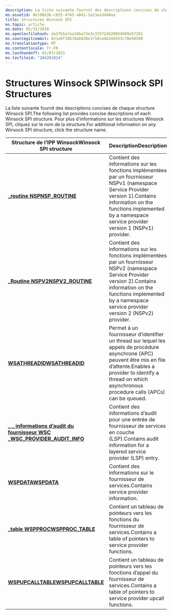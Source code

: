 ```yaml
---
description: La liste suivante fournit des descriptions concises de chaque structure Winsock SPI. Pour plus d’informations sur les structures Winsock SPI, cliquez sur le nom de la structure.
ms.assetid: 0e198e36-c025-4745-a841-3a23ea3d40aa
title: Structures Winsock SPI
ms.topic: article
ms.date: 05/31/2018
ms.openlocfilehash: da37b5a7ea166af3e3c335f2d520034509e57391
ms.sourcegitcommit: 831e8f3db78ab820e1710cede244553c70e50500
ms.translationtype: MT
ms.contentlocale: fr-FR
ms.lasthandoff: 01/07/2021
ms.locfileid: "104201824"
---
```

# <a name="winsock-spi-structures"></a><span data-ttu-id="e65f1-104">Structures Winsock SPI</span><span class="sxs-lookup"><span data-stu-id="e65f1-104">Winsock SPI Structures</span></span>

<span data-ttu-id="e65f1-105">La liste suivante fournit des descriptions concises de chaque structure Winsock SPI.</span><span class="sxs-lookup"><span data-stu-id="e65f1-105">The following list provides concise descriptions of each Winsock SPI structure.</span></span> <span data-ttu-id="e65f1-106">Pour plus d’informations sur les structures Winsock SPI, cliquez sur le nom de la structure.</span><span class="sxs-lookup"><span data-stu-id="e65f1-106">For additional information on any Winsock SPI structure, click the structure name.</span></span>



| <span data-ttu-id="e65f1-107">Structure de l’IPP Winsock</span><span class="sxs-lookup"><span data-stu-id="e65f1-107">Winsock SPI structure</span></span>                                         | <span data-ttu-id="e65f1-108">Description</span><span class="sxs-lookup"><span data-stu-id="e65f1-108">Description</span></span>                                                                                                   |
|---------------------------------------------------------------|---------------------------------------------------------------------------------------------------------------|
| [<span data-ttu-id="e65f1-109">**\_routine NSP**</span><span class="sxs-lookup"><span data-stu-id="e65f1-109">**NSP\_ROUTINE**</span></span>](/windows/desktop/api/Ws2spi/ns-ws2spi-nsp_routine)                           | <span data-ttu-id="e65f1-110">Contient des informations sur les fonctions implémentées par un fournisseur NSPv1 (namespace Service Provider version 1).</span><span class="sxs-lookup"><span data-stu-id="e65f1-110">Contains information on the functions implemented by a namespace service provider version 1 (NSPv1) provider.</span></span> |
| [<span data-ttu-id="e65f1-111">**\_Routine NSPV2**</span><span class="sxs-lookup"><span data-stu-id="e65f1-111">**NSPV2\_ROUTINE**</span></span>](/windows/desktop/api/Ws2spi/ns-ws2spi-nspv2_routine)                       | <span data-ttu-id="e65f1-112">Contient des informations sur les fonctions implémentées par un fournisseur NSPv2 (namespace Service Provider version 2).</span><span class="sxs-lookup"><span data-stu-id="e65f1-112">Contains information on the functions implemented by a namespace service provider version 2 (NSPv2) provider.</span></span> |
| [<span data-ttu-id="e65f1-113">**WSATHREADID**</span><span class="sxs-lookup"><span data-stu-id="e65f1-113">**WSATHREADID**</span></span>](/windows/desktop/api/Ws2spi/ns-ws2spi-wsathreadid)                          | <span data-ttu-id="e65f1-114">Permet à un fournisseur d’identifier un thread sur lequel les appels de procédure asynchrone (APC) peuvent être mis en file d’attente.</span><span class="sxs-lookup"><span data-stu-id="e65f1-114">Enables a provider to identify a thread on which asynchronous procedure calls (APCs) can be queued.</span></span>           |
| [<span data-ttu-id="e65f1-115">**\_ \_ informations d’audit du fournisseur WSC \_**</span><span class="sxs-lookup"><span data-stu-id="e65f1-115">**WSC\_PROVIDER\_AUDIT\_INFO**</span></span>](/windows/desktop/api/Ws2spi/ns-ws2spi-wsc_provider_audit_info) | <span data-ttu-id="e65f1-116">Contient des informations d’audit pour une entrée de fournisseur de services en couche (LSP).</span><span class="sxs-lookup"><span data-stu-id="e65f1-116">Contains audit information for a layered service provider (LSP) entry.</span></span>                                        |
| [<span data-ttu-id="e65f1-117">**WSPDATA**</span><span class="sxs-lookup"><span data-stu-id="e65f1-117">**WSPDATA**</span></span>](/windows/desktop/api/Ws2spi/ns-ws2spi-wspdata)                                  | <span data-ttu-id="e65f1-118">Contient des informations sur le fournisseur de services.</span><span class="sxs-lookup"><span data-stu-id="e65f1-118">Contains service provider information.</span></span>                                                                        |
| [<span data-ttu-id="e65f1-119">**\_table WSPPROC**</span><span class="sxs-lookup"><span data-stu-id="e65f1-119">**WSPPROC\_TABLE**</span></span>](/windows/desktop/api/Ws2spi/ns-ws2spi-wspproc_table)                       | <span data-ttu-id="e65f1-120">Contient un tableau de pointeurs vers les fonctions du fournisseur de services.</span><span class="sxs-lookup"><span data-stu-id="e65f1-120">Contains a table of pointers to service provider functions.</span></span>                                                   |
| [<span data-ttu-id="e65f1-121">**WSPUPCALLTABLE**</span><span class="sxs-lookup"><span data-stu-id="e65f1-121">**WSPUPCALLTABLE**</span></span>](/windows/desktop/api/Ws2spi/ns-ws2spi-wspupcalltable)                      | <span data-ttu-id="e65f1-122">Contient un tableau de pointeurs vers les fonctions d’appel du fournisseur de services.</span><span class="sxs-lookup"><span data-stu-id="e65f1-122">Contains a table of pointers to service provider upcall functions.</span></span>                                            |



 

 

 



